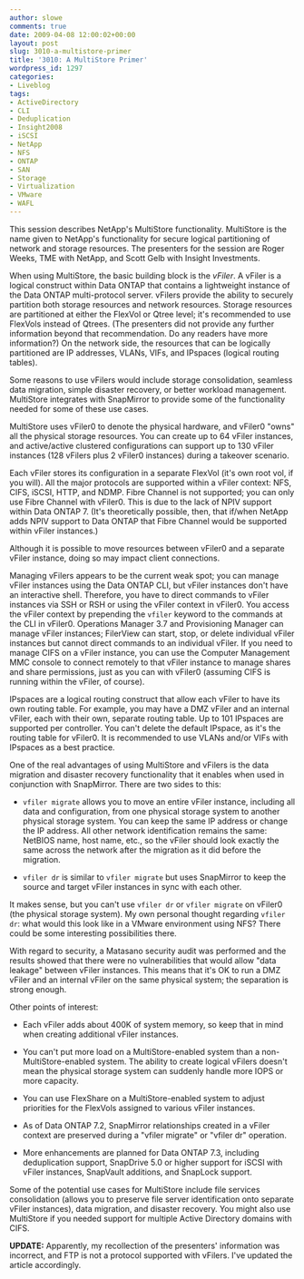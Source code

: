 ```yaml
---
author: slowe
comments: true
date: 2009-04-08 12:00:02+00:00
layout: post
slug: 3010-a-multistore-primer
title: '3010: A MultiStore Primer'
wordpress_id: 1297
categories:
- Liveblog
tags:
- ActiveDirectory
- CLI
- Deduplication
- Insight2008
- iSCSI
- NetApp
- NFS
- ONTAP
- SAN
- Storage
- Virtualization
- VMware
- WAFL
---
```


This session describes NetApp's MultiStore functionality. MultiStore is the name given to NetApp's functionality for secure logical partitioning of network and storage resources. The presenters for the session are Roger Weeks, TME with NetApp, and Scott Gelb with Insight Investments.

When using MultiStore, the basic building block is the _vFiler_. A vFiler is a logical construct within Data ONTAP that contains a lightweight instance of the Data ONTAP multi-protocol server. vFilers provide the ability to securely partition both storage resources and network resources. Storage resources are partitioned at either the FlexVol or Qtree level; it's recommended to use FlexVols instead of Qtrees. (The presenters did not provide any further information beyond that recommendation. Do any readers have more information?) On the network side, the resources that can be logically partitioned are IP addresses, VLANs, VIFs, and IPspaces (logical routing tables).

Some reasons to use vFilers would include storage consolidation, seamless data migration, simple disaster recovery, or better workload management. MultiStore integrates with SnapMirror to provide some of the functionality needed for some of these use cases.

MultiStore uses vFiler0 to denote the physical hardware, and vFiler0 "owns" all the physical storage resources. You can create up to 64 vFiler instances, and active/active clustered configurations can support up to 130 vFiler instances (128 vFilers plus 2 vFiler0 instances) during a takeover scenario.

Each vFiler stores its configuration in a separate FlexVol (it's own root vol, if you will). All the major protocols are supported within a vFiler context: NFS, CIFS, iSCSI, HTTP, and NDMP. Fibre Channel is not supported; you can only use Fibre Channel with vFiler0. This is due to the lack of NPIV support within Data ONTAP 7. (It's theoretically possible, then, that if/when NetApp adds NPIV support to Data ONTAP that Fibre Channel would be supported within vFiler instances.)

Although it is possible to move resources between vFiler0 and a separate vFiler instance, doing so may impact client connections.

Managing vFilers appears to be the current weak spot; you can manage vFiler instances using the Data ONTAP CLI, but vFiler instances don't have an interactive shell. Therefore, you have to direct commands to vFiler instances via SSH or RSH or using the vFiler context in vFiler0. You access the vFiler context by prepending the `vfiler` keyword to the commands at the CLI in vFiler0. Operations Manager 3.7 and Provisioning Manager can manage vFiler instances; FilerView can start, stop, or delete individual vFiler instances but cannot direct commands to an individual vFiler. If you need to manage CIFS on a vFiler instance, you can use the Computer Management MMC console to connect remotely to that vFiler instance to manage shares and share permissions, just as you can with vFiler0 (assuming CIFS is running within the vFiler, of course).

IPspaces are a logical routing construct that allow each vFiler to have its own routing table. For example, you may have a DMZ vFiler and an internal vFiler, each with their own, separate routing table. Up to 101 IPspaces are supported per controller. You can't delete the default IPspace, as it's the routing table for vFiler0. It is recommended to use VLANs and/or VIFs with IPspaces as a best practice.

One of the real advantages of using MultiStore and vFilers is the data migration and disaster recovery functionality that it enables when used in conjunction with SnapMirror. There are two sides to this:

* `vfiler migrate` allows you to move an entire vFiler instance, including all data and configuration, from one physical storage system to another physical storage system. You can keep the same IP address or change the IP address. All other network identification remains the same: NetBIOS name, host name, etc., so the vFiler should look exactly the same across the network after the migration as it did before the migration.

* `vfiler dr` is similar to `vfiler migrate` but uses SnapMirror to keep the source and target vFiler instances in sync with each other.

It makes sense, but you can't use `vfiler dr` or `vfiler migrate` on vFiler0 (the physical storage system). My own personal thought regarding `vfiler dr`: what would this look like in a VMware environment using NFS? There could be some interesting possibilities there.

With regard to security, a Matasano security audit was performed and the results showed that there were no vulnerabilities that would allow "data leakage" between vFiler instances. This means that it's OK to run a DMZ vFiler and an internal vFiler on the same physical system; the separation is strong enough.

Other points of interest:

* Each vFiler adds about 400K of system memory, so keep that in mind when creating additional vFiler instances.

* You can't put more load on a MultiStore-enabled system than a non-MultiStore-enabled system. The ability to create logical vFilers doesn't mean the physical storage system can suddenly handle more IOPS or more capacity.

* You can use FlexShare on a MultiStore-enabled system to adjust priorities for the FlexVols assigned to various vFiler instances.

* As of Data ONTAP 7.2, SnapMirror relationships created in a vFiler context are preserved during a "vfiler migrate" or "vfiler dr" operation.

* More enhancements are planned for Data ONTAP 7.3, including deduplication support, SnapDrive 5.0 or higher support for iSCSI with vFiler instances, SnapVault additions, and SnapLock support.

Some of the potential use cases for MultiStore include file services consolidation (allows you to preserve file server identification onto separate vFiler instances), data migration, and disaster recovery. You might also use MultiStore if you needed support for multiple Active Directory domains with CIFS.

**UPDATE:** Apparently, my recollection of the presenters' information was incorrect, and FTP is not a protocol supported with vFilers. I've updated the article accordingly.
